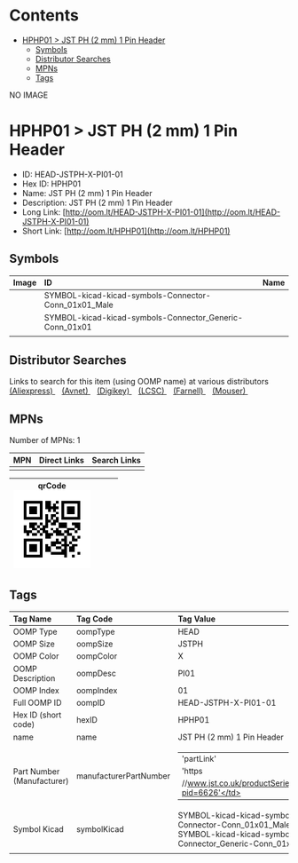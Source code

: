 



Contents
========

* [HPHP01 > JST PH (2 mm) 1 Pin Header](#hphp01--jst-ph-2-mm-1-pin-header)
	* [Symbols](#symbols)
	* [Distributor Searches](#distributor-searches)
	* [MPNs](#mpns)
	* [Tags](#tags)
  
NO IMAGE  
# HPHP01 > JST PH (2 mm) 1 Pin Header

- ID: HEAD-JSTPH-X-PI01-01
- Hex ID: HPHP01
- Name: JST PH (2 mm) 1 Pin Header
- Description: JST PH (2 mm) 1 Pin Header
- Long Link: [http://oom.lt/HEAD-JSTPH-X-PI01-01](http://oom.lt/HEAD-JSTPH-X-PI01-01)
- Short Link: [http://oom.lt/HPHP01](http://oom.lt/HPHP01)

## Symbols
  

|Image|ID|Name|
| :--- | :--- | :--- |
|![]()|SYMBOL-kicad-kicad-symbols-Connector-Conn_01x01_Male||
|![]()|SYMBOL-kicad-kicad-symbols-Connector_Generic-Conn_01x01||
||||

## Distributor Searches
  
Links to search for this item (using OOMP name) at various distributors  
[(Aliexpress) ](https://www.aliexpress.com/wholesale?SearchText=1117JST+PH+2+mm+1+Pin+Header)&nbsp;&nbsp;&nbsp;[(Avnet) ](https://www.avnet.com/shop/us/search/JST+PH+2+mm+1+Pin+Header)&nbsp;&nbsp;&nbsp;[(Digikey) ](https://www.digikey.co.uk/en/products/result?s=JST+PH+2+mm+1+Pin+Header)&nbsp;&nbsp;&nbsp;[(LCSC) ](https://www.lcsc.com/search?q=JST+PH+2+mm+1+Pin+Header)&nbsp;&nbsp;&nbsp;[(Farnell) ](https://uk.farnell.com/search?st=JST+PH+2+mm+1+Pin+Header)&nbsp;&nbsp;&nbsp;[(Mouser) ](https://www.mouser.com/c/?q=JST+PH+2+mm+1+Pin+Header)&nbsp;&nbsp;&nbsp;
## MPNs
  
Number of MPNs: 1  

|MPN|Direct Links|Search Links|
| :--- | :--- | :--- |
||||
  

|qrCode<br>[![](https://raw.githubusercontent.com/oomlout/oomlout_OOMP_parts_V2/main/HEAD/JSTPH/X/PI01/01/qrCode_140.png)](https://github.com/oomlout/oomlout_OOMP_parts_V2/tree/main/HEAD/JSTPH/X/PI01/01/qrCode.png)||||
| :---: | :---: | :---: | :---: |

## Tags
  

|Tag Name|Tag Code|Tag Value|
| :--- | :--- | :--- |
|OOMP Type|oompType|HEAD|
|OOMP Size|oompSize|JSTPH|
|OOMP Color|oompColor|X|
|OOMP Description|oompDesc|PI01|
|OOMP Index|oompIndex|01|
|Full OOMP ID|oompID|HEAD-JSTPH-X-PI01-01|
|Hex ID (short code)|hexID|HPHP01|
|name|name|JST PH (2 mm) 1 Pin Header|
|Part Number (Manufacturer)|manufacturerPartNumber|<table><tr><td>'partLink'</td></tr><tr><td> 'https</td></tr><tr><td>//www.jst.co.uk/productSeries.php?pid=6626'</td></tr></table>|
|Symbol Kicad|symbolKicad|SYMBOL-kicad-kicad-symbols-Connector-Conn_01x01_Male, SYMBOL-kicad-kicad-symbols-Connector_Generic-Conn_01x01|
||||
